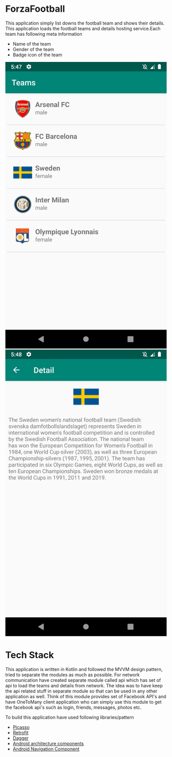 # ForzaFootball
This application simply list downs the football team and shows their details.
This application loads the football teams and details hosting service.Each team has following meta information

  - Name of the team
  - Gender of the team
  - Badge icon of the team
  
 ![Alt text](/screenshots/team-list.png?raw=true "Teams") ![Alt text](/screenshots/team-detail.png?raw=true "Team Detail")
 
 
# Tech Stack
This application is written in Kotlin and followed the MVVM design pattern, tried to separate the modules as much as possible. For network communication have created separate module called api which has set of api to load the teams and details from network. The idea was to have keep the api related stuff in separate module so that can be used in any other application as well. Think of this module provides set of Facebook API's and have OneToMany client application who can simply use this module to get the facebook api's such as login, friends, messages, photos etc.  

To build this application have used following libraries/pattern
- [Picasso](https://square.github.io/picasso/)
- [Retrofit](https://square.github.io/retrofit/)
- [Dagger](https://google.github.io/dagger/android.html)
- [Android architecture components](https://developer.android.com/topic/libraries/architecture)
- [Android Navigation Component](https://developer.android.com/guide/navigation)
